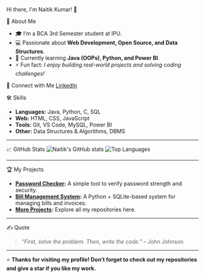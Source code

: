 Hi there, I'm Naitik Kumar! 👋

🚀 About Me
- 🎓 I’m a BCA 3rd Semester student at IPU.
- 💻 Passionate about **Web Development, Open Source, and Data Structures**.
- 🌱 Currently learning **Java (OOPs), Python, and Power BI**.
- ⚡ Fun fact: *I enjoy building real-world projects and solving coding challenges!*


🔗 Connect with Me
[LinkedIn](https://www.linkedin.com/in/naitik-kumar-408773377/)



🛠 Skills
- **Languages:** Java, Python, C, SQL
- **Web:** HTML, CSS, JavaScript
- **Tools:** Git, VS Code, MySQL, Power BI
- **Other:** Data Structures & Algorithms, DBMS

---

📈 GitHub Stats
![Naitik's GitHub stats](https://github-readme-stats.vercel.app/api?username=naitikumar185&show_icons=true&theme=radical)
![Top Languages](https://github-readme-stats.vercel.app/api/top-langs/?username=naitikumar185&layout=compact&theme=radical)

---

🏆 My Projects
- **[Password Checker](https://github.com/naitikumar185/DATA-ANALYTICS-BOOTCAMP/blob/main/project%20password.ipynb):** A simple tool to verify password strength and security.
- **[Bill Management System](https://github.com/naitikumar185/bill-management-system):** A Python + SQLite-based system for managing bills and invoices.
- **[More Projects](https://github.com/naitikumar185):** Explore all my repositories here.

---

✍️ Quote
> *“First, solve the problem. Then, write the code.”* – John Johnson

---

⭐ **Thanks for visiting my profile! Don’t forget to check out my repositories and give a star if you like my work.**
